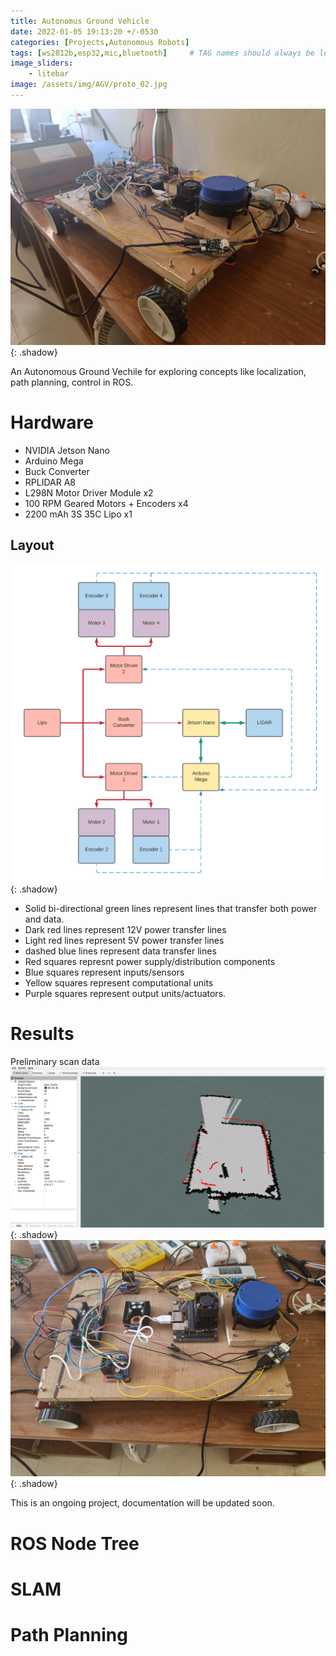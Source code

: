 ```yaml
---
title: Autonomus Ground Vehicle 
date: 2022-01-05 19:13:20 +/-0530
categories: [Projects,Autonomous Robots]
tags: [ws2812b,esp32,mic,bluetooth]     # TAG names should always be lowercase
image_sliders:
    - litebar
image: /assets/img/AGV/proto_02.jpg
---
```

![Image1](/assets/img/AGV/proto_02.jpg){: .shadow}

An Autonomous Ground Vechile for exploring concepts like localization, path planning, control in ROS.

# Hardware
- NVIDIA Jetson Nano
- Arduino Mega
- Buck Converter
- RPLIDAR A8
- L298N Motor Driver Module x2
- 100 RPM Geared Motors + Encoders x4
- 2200 mAh 3S 35C Lipo x1

## Layout
![Image1](/assets/img/AGV/chart_white.png){: .shadow}
- Solid bi-directional green lines represent lines that transfer both power and data.
- Dark red lines represent 12V power transfer lines
- Light red lines represent 5V power transfer lines
- dashed blue lines represent data transfer lines
- Red squares represnt power supply/distribution components
- Blue squares represent inputs/sensors
- Yellow squares represent computational units
- Purple squares represent output units/actuators. 

# Results
Preliminary scan data
![Image1](/assets/img/AGV/rviz_1.png){: .shadow}
![Image1](/assets/img/AGV/proto_01.jpg){: .shadow}


This is an ongoing project, documentation will be updated soon.

# ROS Node Tree
# SLAM
# Path Planning